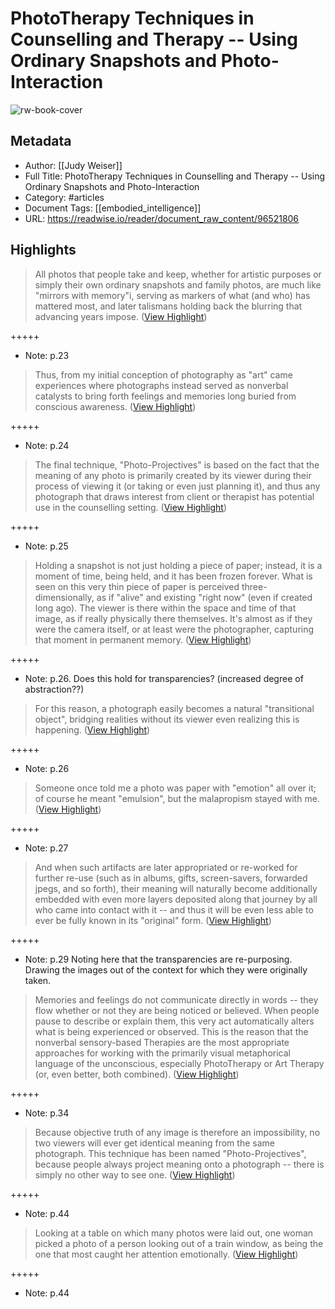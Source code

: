 # PhotoTherapy Techniques in Counselling and Therapy -- Using Ordinary Snapshots and Photo-Interaction

![rw-book-cover](https://readwise-assets.s3.amazonaws.com/static/images/article1.be68295a7e40.png)

## Metadata
- Author: [[Judy Weiser]]
- Full Title: PhotoTherapy Techniques in Counselling and Therapy -- Using Ordinary Snapshots and Photo-Interaction
- Category: #articles
- Document Tags: [[embodied_intelligence]] 
- URL: https://readwise.io/reader/document_raw_content/96521806

## Highlights

> All photos that people take and keep, whether for artistic purposes or simply their own ordinary snapshots and family photos, are much like "mirrors with memory"i, serving as markers of what (and who) has mattered most, and later talismans holding back the blurring that advancing years impose. ([View Highlight](https://read.readwise.io/read/01hbx6fspfbaeqv166vb4bjds3))


+++++ 
- Note: p.23


> Thus, from my initial
>  conception of
>  photography as "art" came experiences where
>  photographs instead served as nonverbal
>  catalysts to bring forth feelings and memories
>  long buried from conscious awareness. ([View Highlight](https://read.readwise.io/read/01hbx6nbz9bdsejmjax1kvqn2t))


+++++ 
- Note: p.24


> The final technique, "Photo-Projectives" is based on the fact that the meaning of any photo is primarily created by its viewer during their process of viewing it (or taking or even just planning it), and thus any photograph that draws interest from client or therapist has potential use in the counselling setting. ([View Highlight](https://read.readwise.io/read/01hbx6sfn5dve01t80w7g12xp1))


+++++ 
- Note: p.25


> Holding a snapshot is not just holding a
>  piece of paper; instead, it is a moment of time,
>  being held, and it has been frozen forever. What
>  is seen on this very thin piece of paper
>  is
>  perceived three-dimensionally, as if "alive" and
>  existing "right now" (even if created long ago).
>  The viewer is there within the space and time of
>  that image, as if
>  really physically there
>  themselves. It's almost as if they were the
>  camera itself, or at least were the photographer,
>  capturing that moment in permanent memory. ([View Highlight](https://read.readwise.io/read/01hbx6wd3kbba73j8ghjw515pk))


+++++ 
- Note: p.26.
  Does this hold for transparencies? (increased degree of abstraction??)


> For this
>  reason, a photograph easily
>  becomes a natural "transitional object", bridging
>  realities without its viewer even realizing this is
>  happening. ([View Highlight](https://read.readwise.io/read/01hbx6yav599yjcr8dqq1406mb))


+++++ 
- Note: p.26


> Someone once told me a photo
>  was paper with "emotion" all over it; of course
>  he meant "emulsion", but
>  the
>  malapropism
>  stayed with me. ([View Highlight](https://read.readwise.io/read/01hbx6zdjm096yqb2qztt9e6t4))


+++++ 
- Note: p.27


> And when such artifacts
>  are later appropriated or re-worked for further
>  re-use (such as in albums, gifts, screen-savers,
>  forwarded jpegs, and so forth), their meaning
>  will
>  naturally become additionally embedded
>  with even more layers deposited along that
>  journey by all who came into contact with it --
>  and thus it will be even less able to ever be fully
>  known in its "original" form. ([View Highlight](https://read.readwise.io/read/01hbx74c34dgmynk5jdxz956a8))


+++++ 
- Note: p.29
  Noting here that the transparencies are re-purposing. Drawing the images out of the context for which they were originally taken.


> Memories and feelings do not communicate directly in words -- they flow whether or not they are being noticed or believed. When people pause to describe or explain them, this very act automatically alters what is being experienced or observed. This is the reason that the nonverbal sensory-based Therapies are the most appropriate approaches for working with the primarily visual metaphorical language of the unconscious, especially PhotoTherapy or Art Therapy (or, even better, both combined). ([View Highlight](https://read.readwise.io/read/01hbx7afwn3y3mkmzwbrkexyx3))


+++++ 
- Note: p.34


> Because objective truth of any image is
>  therefore an impossibility, no two viewers will
>  ever get identical meaning from the same
>  photograph.
>  This technique has been named
>  "Photo-Projectives", because people always
>  project meaning onto a photograph -- there is
>  simply no other way to see one. ([View Highlight](https://read.readwise.io/read/01hbx7ff6827k5465rdmvnw2we))


+++++ 
- Note: p.44


> Looking at a table on which many photos were laid out, one woman picked a photo of a person looking out of a train window, as being the one that most caught her attention emotionally. ([View Highlight](https://read.readwise.io/read/01hbx7h5wqttfsys1drjpc5ace))


+++++ 
- Note: p.44

